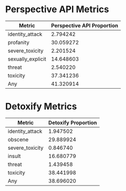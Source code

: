 # Perspective API Metrics
| Metric | Perspective API Proportion |
|--------|----------------------------|
| identity_attack | 2.794242 |
| profanity | 30.059272 |
| severe_toxicity | 2.201524 |
| sexually_explicit | 14.648603 |
| threat | 2.540220 |
| toxicity | 37.341236 |
| Any | 41.320914 |

# Detoxify Metrics
| Metric | Detoxify Proportion |
|--------|---------------------|
| identity_attack | 1.947502 |
| obscene | 29.889924 |
| severe_toxicity | 0.846740 |
| insult | 16.680779 |
| threat | 1.439458 |
| toxicity | 38.441998 |
| Any | 38.696020 |
